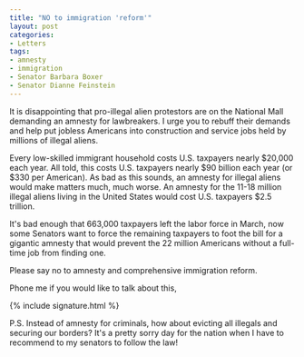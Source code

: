 ```yaml
---
title: "NO to immigration 'reform'"
layout: post
categories:
- Letters
tags:
- amnesty
- immigration
- Senator Barbara Boxer
- Senator Dianne Feinstein
---
```


It is disappointing that pro-illegal alien protestors are on the National Mall demanding an amnesty for lawbreakers. I urge you to rebuff their demands and help put jobless Americans into construction and service jobs held by millions of illegal aliens.

Every low-skilled immigrant household costs U.S. taxpayers nearly $20,000 each year. All told, this costs U.S. taxpayers nearly $90 billion each year (or $330 per American). As bad as this sounds, an amnesty for illegal aliens would make matters much, much worse. An amnesty for the 11-18 million illegal aliens living in the United States would cost U.S. taxpayers $2.5 trillion.

It's bad enough that 663,000 taxpayers left the labor force in March, now some Senators want to force the remaining taxpayers to foot the bill for a gigantic amnesty that would prevent the 22 million Americans without a full-time job from finding one.

Please say no to amnesty and comprehensive immigration reform.

Phone me if you would like to talk about this,

{% include signature.html %}

P.S. Instead of amnesty for criminals, how about evicting all illegals and securing our borders? It's a pretty sorry day for the nation when I have to recommend to my senators to follow the law!